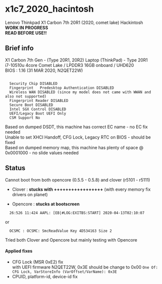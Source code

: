# x1c7_2020_hacintosh
Lenovo Thinkpad X1 Carbon 7th 20R1 (2020, comet lake) Hackintosh</br>
**WORK IN PROGRESS**</br>
**READ BEFORE USE!!**

## Brief info
X1 Carbon 7th Gen - (Type 20R1, 20R2) Laptop (ThinkPad) - Type 20R1 </br>
i7-10510u 4core Comet Lake / LPDDR3 16GB onboard / UHD620 </br>
BIOS : 1.16 (31 MAR 2020, N2QET22W)

<pre><code>
  Security Chip DISABLED
  Fingerprint 	Predesktop Authentication DISABLED
  Wireless WAN DISABLED (since my model does not came with WWAN and also not supported)
  Fingerprint Reader DISABLED
  Secure Boot DISABLED
  Intel SGX Control DISABLED
  UEFI/Legacy Boot UEFI Only
  CSM Support No
</code></pre>

Based on dumped DSDT, this machine has correct EC name - no EC fix needed</br>
Unable to set XHCI Handoff, CFG Lock, Legacy RTC on BIOS - should be fixed</br>
Based on dumped memory map, this machine has plenty of space @ 0x0001000 - no slide values needed

## Status
Cannot boot from both opencore (0.5.5 - 0.5.8) and clover (r5101 - r5111)</br>

- Clover : **stucks with +++++++++++++++++** (with every memory fix drivers on planet)

- Opencore : **stucks at bootscreen**

```
  26:526 11:424 AAPL: [EB|#LOG:EXITBS:START] 2020-04-13T02:10:07
```
or
```
  OCSMC : OCSMC: SmcReadValue Key 4D534163 Size 2
```
Tried both Clover and Opencore but mainly testing with Opencore

#### Applied fixes

- CFG Lock (MSR 0xE2) fix <br>
with UEFI firmware N2QET22W, 0x3E should be change to 0x00
```One Of: CFG Lock, VarStoreInfo (VarOffset/VarName): 0x3E```
- CPUID, platform-id, device-id fix<br>

